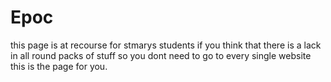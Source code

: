 # Epoc
this page is at recourse for stmarys students
if you think that there is a lack in all round packs of stuff so you dont need to go to every single website this is the page for you.
